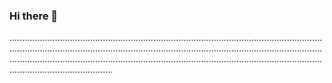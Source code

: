 ### Hi there 👋

.............................................................................................................................................................................................................................................................................................................................................................................................................................
